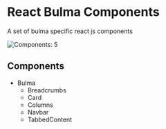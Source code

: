 # React Bulma Components

A set of bulma specific react js components

![Components: 5](https://img.shields.io/badge/components-5-orange)

## Components

 * Bulma
   - Breadcrumbs
   - Card
   - Columns
   - Navbar
   - TabbedContent
